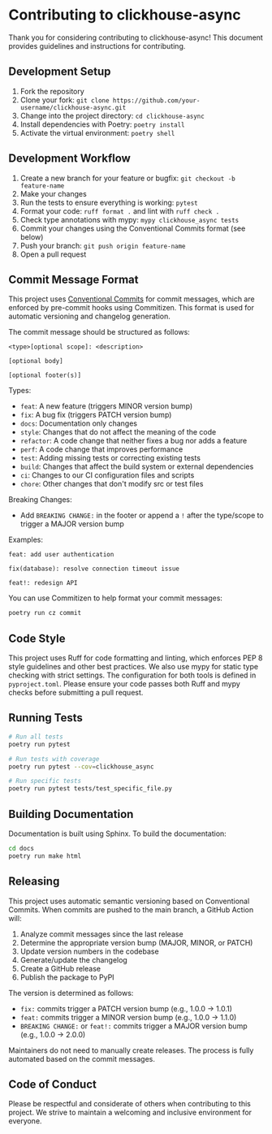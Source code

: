 # Contributing to clickhouse-async

Thank you for considering contributing to clickhouse-async! This document provides guidelines and instructions for contributing.

## Development Setup

1. Fork the repository
2. Clone your fork: `git clone https://github.com/your-username/clickhouse-async.git`
3. Change into the project directory: `cd clickhouse-async`
4. Install dependencies with Poetry: `poetry install`
5. Activate the virtual environment: `poetry shell`

## Development Workflow

1. Create a new branch for your feature or bugfix: `git checkout -b feature-name`
2. Make your changes
3. Run the tests to ensure everything is working: `pytest`
4. Format your code: `ruff format .` and lint with `ruff check .`
5. Check type annotations with mypy: `mypy clickhouse_async tests`
6. Commit your changes using the Conventional Commits format (see below)
7. Push your branch: `git push origin feature-name`
8. Open a pull request

## Commit Message Format

This project uses [Conventional Commits](https://www.conventionalcommits.org/) for commit messages, which are enforced by pre-commit hooks using Commitizen. This format is used for automatic versioning and changelog generation.

The commit message should be structured as follows:

```
<type>[optional scope]: <description>

[optional body]

[optional footer(s)]
```

Types:
- `feat`: A new feature (triggers MINOR version bump)
- `fix`: A bug fix (triggers PATCH version bump)
- `docs`: Documentation only changes
- `style`: Changes that do not affect the meaning of the code
- `refactor`: A code change that neither fixes a bug nor adds a feature
- `perf`: A code change that improves performance
- `test`: Adding missing tests or correcting existing tests
- `build`: Changes that affect the build system or external dependencies
- `ci`: Changes to our CI configuration files and scripts
- `chore`: Other changes that don't modify src or test files

Breaking Changes:
- Add `BREAKING CHANGE:` in the footer or append a `!` after the type/scope to trigger a MAJOR version bump

Examples:
```
feat: add user authentication

fix(database): resolve connection timeout issue

feat!: redesign API
```

You can use Commitizen to help format your commit messages:
```bash
poetry run cz commit
```

## Code Style

This project uses Ruff for code formatting and linting, which enforces PEP 8 style guidelines and other best practices. We also use mypy for static type checking with strict settings. The configuration for both tools is defined in `pyproject.toml`. Please ensure your code passes both Ruff and mypy checks before submitting a pull request.

## Running Tests

```bash
# Run all tests
poetry run pytest

# Run tests with coverage
poetry run pytest --cov=clickhouse_async

# Run specific tests
poetry run pytest tests/test_specific_file.py
```

## Building Documentation

Documentation is built using Sphinx. To build the documentation:

```bash
cd docs
poetry run make html
```

## Releasing

This project uses automatic semantic versioning based on Conventional Commits. When commits are pushed to the main branch, a GitHub Action will:

1. Analyze commit messages since the last release
2. Determine the appropriate version bump (MAJOR, MINOR, or PATCH)
3. Update version numbers in the codebase
4. Generate/update the changelog
5. Create a GitHub release
6. Publish the package to PyPI

The version is determined as follows:
- `fix:` commits trigger a PATCH version bump (e.g., 1.0.0 → 1.0.1)
- `feat:` commits trigger a MINOR version bump (e.g., 1.0.0 → 1.1.0)
- `BREAKING CHANGE:` or `feat!:` commits trigger a MAJOR version bump (e.g., 1.0.0 → 2.0.0)

Maintainers do not need to manually create releases. The process is fully automated based on the commit messages.

## Code of Conduct

Please be respectful and considerate of others when contributing to this project. We strive to maintain a welcoming and inclusive environment for everyone.
